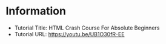 # Information
- Tutorial Title: HTML Crash Course For Absolute Beginners
- Tutorial URL: https://youtu.be/UB1O30fR-EE